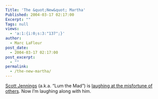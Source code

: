 ```yaml
---
Title: 'The &quot;New&quot; Martha'
Published: 2004-03-17 02:17:00
Excerpt: ""
Tags: null
views:
  - 'a:1:{i:0;s:3:"137";}'
author:
  - Marc LaFleur
post_date:
  - 2004-03-17 02:17:00
post_excerpt:
  - ""
permalink:
  - /the-new-martha/
---
```

<div class="Section1"> <p><a href="http://brokentoys.org/" target="_blank">Scott Jennings</a> (a.k.a. &ldquo;Lum the Mad&rdquo;) is <a href="http://brokentoys.org/mstewart.html" target="_blank">laughing at the misfortune of others</a>. Now I&rsquo;m laughing along with him.</p></div>